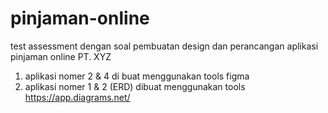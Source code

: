 # pinjaman-online
test assessment dengan soal pembuatan design dan perancangan aplikasi pinjaman online PT. XYZ

1. aplikasi nomer 2 & 4 di buat menggunakan tools figma
2. aplikasi nomer 1 & 2 (ERD) dibuat menggunakan tools https://app.diagrams.net/


